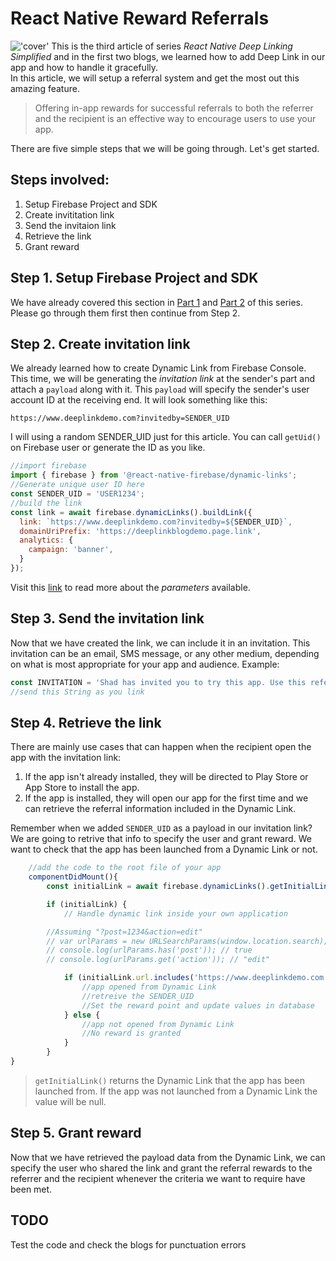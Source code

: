# React Native Reward Referrals
!['cover'](https://raw.githubusercontent.com/iamshadmirza/BlogsByShad/master/blogs/deep-linking/RNRR-cover.png)
This is the third article of series *React Native Deep Linking Simplified* and in the first two blogs, we learned how to add Deep Link in our app and how to handle it gracefully.  
In this article, we will setup a referral system and get the most out this amazing feature. 
>Offering in-app rewards for successful referrals to both the referrer and the recipient is an effective way to encourage users to use your app. 

There are five simple steps that we will be going through. Let's get started.
##  Steps involved:
1. Setup Firebase Project and SDK
2. Create invititation link
3. Send the invitaion link
4. Retrieve the link
5. Grant reward

## Step 1. Setup Firebase Project and SDK
We have already covered this section in [Part 1]() and [Part 2]() of this series. Please go through them first then continue from Step 2. 

## Step 2. Create invitation link
We already learned how to create Dynamic Link from Firebase Console. This time, we will be generating the *invitation link* at the sender's part and attach a `payload` along with it. This `payload` will specify the sender's user account ID at the receiving end. It will look something like this:
```https
https://www.deeplinkdemo.com?invitedby=SENDER_UID
```
I will using a random SENDER_UID just for this article. You can call `getUid()` on Firebase user or generate the ID as you like.
```javascript
//import firebase
import { firebase } from '@react-native-firebase/dynamic-links';
//Generate unique user ID here
const SENDER_UID = 'USER1234';
//build the link
const link = await firebase.dynamicLinks().buildLink({
  link: `https://www.deeplinkdemo.com?invitedby=${SENDER_UID}`,
  domainUriPrefix: 'https://deeplinkblogdemo.page.link',
  analytics: {
    campaign: 'banner',
  }
});

```
Visit this [link](https://invertase.io/oss/react-native-firebase/v6/dynamic-links/reference/dynamiclink) to read more about the *parameters* available.

## Step 3. Send the invitation link
Now that we have created the link, we can include it in an invitation. This invitation can be an email, SMS message, or any other medium, depending on what is most appropriate for your app and audience. Example: 
```javascript
const INVITATION = 'Shad has invited you to try this app. Use this referral link: ' + link;
//send this String as you link
```
## Step 4. Retrieve the link
There are mainly use cases that can happen when the recipient open the app with the invitation link:  
1. If the app isn't already installed, they will be directed to Play Store or App Store to install the app.
2. If the app is installed, they will open our app for the first time and we can retrieve the referral information included in the Dynamic Link.

Remember when we added `SENDER_UID` as a payload in our invitation link? We are going to retrive that info to specify the user and grant reward. We want to check that the app has been launched from a Dynamic Link or not.
```javascript
    //add the code to the root file of your app
    componentDidMount(){
        const initialLink = await firebase.dynamicLinks().getInitialLink();

        if (initialLink) {
            // Handle dynamic link inside your own application

        //Assuming "?post=1234&action=edit"
        // var urlParams = new URLSearchParams(window.location.search);
        // console.log(urlParams.has('post')); // true
        // console.log(urlParams.get('action')); // "edit"

            if (initialLink.url.includes('https://www.deeplinkdemo.com')){
                //app opened from Dynamic Link
                //retreive the SENDER_UID
                //Set the reward point and update values in database
            } else {
                //app not opened from Dynamic Link
                //No reward is granted
            }
        }
}
```
> `getInitialLink()` returns the Dynamic Link that the app has been launched from. If the app was not launched from a Dynamic Link the value will be null.

## Step 5. Grant reward
Now that we have retrieved the payload data from the Dynamic Link, we can specify the user who shared the link and grant the referral rewards to the referrer and the recipient whenever the criteria we want to require have been met.

## TODO
Test the code and check the blogs for punctuation errors